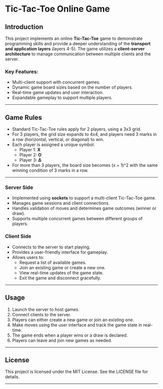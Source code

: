 # Tic-Tac-Toe Online Game

## Introduction
This project implements an online **Tic-Tac-Toe** game to demonstrate programming skills and provide a deeper understanding of the **transport and application layers** (layers 4-5). The game utilizes a **client-server architecture** to manage communication between multiple clients and the server.

### Key Features:
- Multi-client support with concurrent games.
- Dynamic game board sizes based on the number of players.
- Real-time game updates and user interaction.
- Expandable gameplay to support multiple players.

---

## Game Rules
- Standard Tic-Tac-Toe rules apply for 2 players, using a 3x3 grid.
- For 3 players, the grid size expands to 4x4, and players need 3 marks in a row (horizontal, vertical, or diagonal) to win.
- Each player is assigned a unique symbol:
  - Player 1: **X**
  - Player 2: **O**
  - Player 3: **∆**
- For more than 3 players, the board size becomes (x + 1)^2 with the same winning condition of 3 marks in a row.

---

### Server Side
- Implemented using **sockets** to support a multi-client Tic-Tac-Toe game.
- Manages game sessions and client connections.
- Handles validation of moves and determines game outcomes (winner or draw).
- Supports multiple concurrent games between different groups of players.

### Client Side
- Connects to the server to start playing.
- Provides a user-friendly interface for gameplay.
- Allows users to:
  - Request a list of available games.
  - Join an existing game or create a new one.
  - View real-time updates of the game state.
  - Exit the game and disconnect gracefully.

---

## Usage
1. Launch the server to host games.
2. Connect clients to the server.
3. Players can either create a new game or join an existing one.
4. Make moves using the user interface and track the game state in real-time.
5. The game ends when a player wins or a draw is declared.
6. Players can leave and join new games as needed.

---

## License
This project is licensed under the MIT License. See the LICENSE file for details.

---
